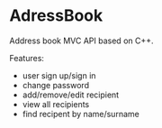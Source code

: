 # AdressBook

Address book MVC API based on C++.

Features:
- user sign up/sign in
- change password
- add/remove/edit recipient
- view all recipients
- find recipent by name/surname
